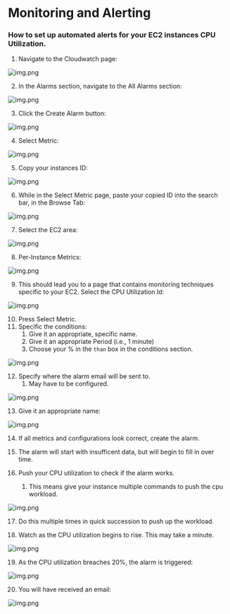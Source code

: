 # Monitoring and Alerting

### How to set up automated alerts for your EC2 instances CPU Utilization.

1. Navigate to the Cloudwatch page:

![img.png](images/monitoring/image-b.png)

2. In the Alarms section, navigate to the All Alarms section:

![img.png](images/monitoring/image-a.png)

3. Click the Create Alarm button:

![img.png](images/monitoring/image.png)

4. Select Metric:

![img.png](images/monitoring/image-1.png)

5. Copy your instances ID:

![img.png](images/monitoring/image-2.png)

6. While in the Select Metric page, paste your copied ID into the search bar, in the Browse Tab:

![img.png](images/monitoring/image-3.png)

7. Select the EC2 area:

![img.png](images/monitoring/image-4.png)

8. Per-Instance Metrics:

![img.png](images/monitoring/image-5.png)

9. This should lead you to a page that contains monitoring techniques specific to your EC2. Select the CPU Utilization Id:

![img.png](images/monitoring/image-6.png)

10. Press Select Metric.
11. Specific the conditions:
    1.  Give it an appropriate, specific name.
    2.  Give it an appropriate Period (i.e., 1 minute)
    3.  Choose your % in the `than` box in the conditions section.

![img.png](images/monitoring/image-7.png)

12. Specify where the alarm email will be sent to.
    1.  May have to be configured.

![img.png](images/monitoring/image-8.png)

13. Give it an appropriate name:

![img.png](images/monitoring/image-9.png)

14. If all metrics and configurations look correct, create the alarm.

15. The alarm will start with insufficent data, but will begin to fill in over time.

16. Push your CPU utilization to check if the alarm works.
    1.  This means give your instance multiple commands to push the cpu workload.

![img.png](images/monitoring/image-10.png)

17. Do this multiple times in quick succession to push up the workload.

18. Watch as the CPU utilization begins to rise. This may take a minute.

![img.png](images/monitoring/image-11.png)

19. As the CPU utilization breaches 20%, the alarm is triggered:

![img.png](images/monitoring/image-12.png)

20. You will have received an email:

![img.png](images/monitoring/image-13.png)